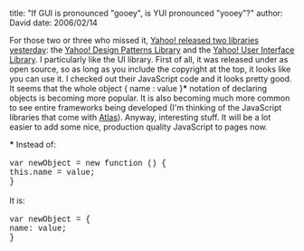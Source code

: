 
title: "If GUI is pronounced \"gooey\", is YUI pronounced \"yooey\"?"
author: David
date: 2006/02/14

For those two or three who missed it, [Yahoo! released two libraries yesterday](http://www.yuiblog.com/): the [Yahoo! Design Patterns Library](http://developer.yahoo.net/ypatterns) and the [Yahoo! User Interface Library](http://developer.yahoo.net/yui). I particularly like the UI library. First of all, it was released under as open source, so as long as you include the copyright at the top, it looks like you can use it. I checked out their JavaScript code and it looks pretty good. It seems that the whole object { name : value }<strong>*</strong> notation of declaring objects is becoming more popular. It is also becoming much more common to see entire frameworks being developed (I'm thinking of the JavaScript libraries that come with [Atlas](http://atlas.asp.net)). Anyway, interesting stuff. It will be a lot easier to add some nice, production quality JavaScript to pages now.

<strong>*</strong> Instead of:<br><br><font face="Courier New">var newObject = new function () {<br>   this.name = value;<br>}<br></font><br>It is:<br><br><font face="Courier New">var newObject = {<br>   name: value;<br>}</font>
